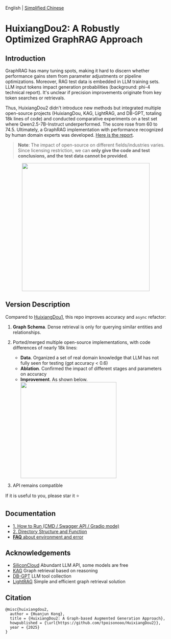 English | [Simplified Chinese](./README_zh_cn.md)

# HuixiangDou2: A Robustly Optimized GraphRAG Approach

## Introduction

GraphRAG has many tuning spots, making it hard to discern whether performance gains stem from parameter adjustments or pipeline optimizations. Moreover, RAG test data is embedded in LLM training sets. LLM input tokens impact generation probabilities (background: phi-4 technical report). It's unclear if precision improvements originate from key token searches or retrievals.

Thus, HuixiangDou2 didn't introduce new methods but integrated multiple open-source projects (HuixiangDou, KAG, LightRAG, and DB-GPT, totaling 18k lines of code) and conducted comparative experiments on a test set where Qwen2.5-7B-Instruct underperformed. The score rose from 60 to 74.5. Ultimately, a GraphRAG implementation with performance recognized by human domain experts was developed. [Here is the report](https://github.com/tpoisonooo/HuixiangDou2/blob/main/docs/huixiangdou2_github.pdf).

> **Note**: The impact of open-source on different fields/industries varies. Since licensing restriction, we can **only give the code and test conclusions, and the test data cannot be provided**.

<div align="center">
<img src="https://github.com/user-attachments/assets/19558f67-9a3a-48a1-a1c1-7b0a0654602f" width=400>
</div>

## Version Description

Compared to [HuixiangDou1](https://github.com/internlm/huixiangdou), this repo improves accuracy and `async` refactor:
1. **Graph Schema**. Dense retrieval is only for querying similar entities and relationships.
2. Ported/merged multiple open-source implementations, with code differences of nearly 18k lines:
   - **Data**. Organized a set of real domain knowledge that LLM has not fully seen for testing (gpt accuracy < 0.6)
   - **Ablation**. Confirmed the impact of different stages and parameters on accuracy
   - **Improvement**. As shown below.
      <div>
      <img src="https://github.com/user-attachments/assets/c3453bc8-85d5-47e1-8160-7ba28a467a70" width=300>
      </div>
     
3. API remains compatible

If it is useful to you, please star it ⭐

## Documentation
- [1. How to Run (CMD / Swagger API / Gradio mode)](docs/en/doc_how_to_run.md)
- [2. Directory Structure and Function](docs/en/doc_architecture.md)
- [**FAQ** about environment and error](https://github.com/tpoisonooo/HuixiangDou2/issues/8) 

## Acknowledgements
- [SiliconCloud](https://siliconflow.cn) Abundant LLM API, some models are free
- [KAG](https://github.com/OpenSPG/KAG) Graph retrieval based on reasoning
- [DB-GPT](https://github.com/eosphoros-ai/DB-GPT) LLM tool collection
- [LightRAG](https://github.com/HKUDS/LightRAG) Simple and efficient graph retrieval solution

## Citation
```text
@misc{huixiangdou2,
  author = {Huanjun Kong},
  title = {HuixiangDou2: A Graph-based Augmented Generation Approach},
  howpublished = {\url{https://github.com/tpoisonooo/HuixiangDou2}},
  year = {2025}
}
```
